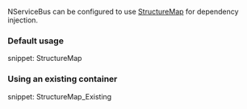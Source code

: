 NServiceBus can be configured to use [StructureMap](https://structuremap.github.io/) for dependency injection.


### Default usage

snippet: StructureMap


### Using an existing container

snippet: StructureMap_Existing
